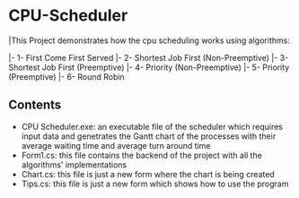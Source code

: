 # CPU-Scheduler
|This Project demonstrates how the cpu scheduling works using algorithms:

|-        1- First Come First Served
|-        2- Shortest Job First (Non-Preemptive)
|-        3- Shortest Job First (Preemptive)
|-        4- Priority (Non-Preemptive)
|-        5- Priority (Preemptive)
|-        6- Round Robin

Contents
--------
- CPU Scheduler.exe: an executable file of the scheduler which requires input data and genetrates the Gantt chart of the processes
                     with their average waiting time and average turn around time                     
- Form1.cs: this file contains the backend of the project with all the algorithms' implementations 
- Chart.cs: this file is just a new form where the chart is being created
- Tips.cs: this file is just a new form which shows how to use the program



                   

        

